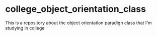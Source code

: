 # college_object_orientation_class
This is a repository about the object orientation paradign class that I'm studying in college
